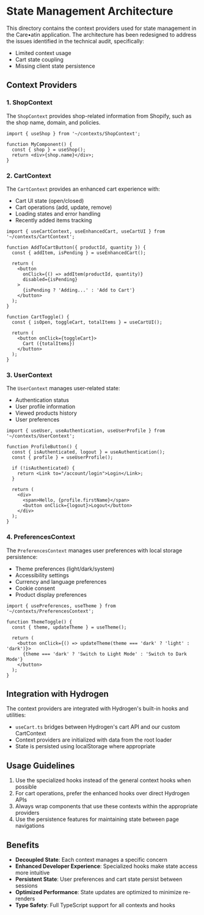 # State Management Architecture

This directory contains the context providers used for state management in the Care•atin application. The architecture has been redesigned to address the issues identified in the technical audit, specifically:

- Limited context usage
- Cart state coupling
- Missing client state persistence

## Context Providers

### 1. ShopContext

The `ShopContext` provides shop-related information from Shopify, such as the shop name, domain, and policies.

```tsx
import { useShop } from '~/contexts/ShopContext';

function MyComponent() {
  const { shop } = useShop();
  return <div>{shop.name}</div>;
}
```

### 2. CartContext

The `CartContext` provides an enhanced cart experience with:

- Cart UI state (open/closed)
- Cart operations (add, update, remove)
- Loading states and error handling
- Recently added items tracking

```tsx
import { useCartContext, useEnhancedCart, useCartUI } from '~/contexts/CartContext';

function AddToCartButton({ productId, quantity }) {
  const { addItem, isPending } = useEnhancedCart();
  
  return (
    <button 
      onClick={() => addItem(productId, quantity)}
      disabled={isPending}
    >
      {isPending ? 'Adding...' : 'Add to Cart'}
    </button>
  );
}

function CartToggle() {
  const { isOpen, toggleCart, totalItems } = useCartUI();
  
  return (
    <button onClick={toggleCart}>
      Cart ({totalItems})
    </button>
  );
}
```

### 3. UserContext

The `UserContext` manages user-related state:

- Authentication status
- User profile information
- Viewed products history
- User preferences

```tsx
import { useUser, useAuthentication, useUserProfile } from '~/contexts/UserContext';

function ProfileButton() {
  const { isAuthenticated, logout } = useAuthentication();
  const { profile } = useUserProfile();
  
  if (!isAuthenticated) {
    return <Link to="/account/login">Login</Link>;
  }
  
  return (
    <div>
      <span>Hello, {profile.firstName}</span>
      <button onClick={logout}>Logout</button>
    </div>
  );
}
```

### 4. PreferencesContext

The `PreferencesContext` manages user preferences with local storage persistence:

- Theme preferences (light/dark/system)
- Accessibility settings
- Currency and language preferences
- Cookie consent
- Product display preferences

```tsx
import { usePreferences, useTheme } from '~/contexts/PreferencesContext';

function ThemeToggle() {
  const { theme, updateTheme } = useTheme();
  
  return (
    <button onClick={() => updateTheme(theme === 'dark' ? 'light' : 'dark')}>
      {theme === 'dark' ? 'Switch to Light Mode' : 'Switch to Dark Mode'}
    </button>
  );
}
```

## Integration with Hydrogen

The context providers are integrated with Hydrogen's built-in hooks and utilities:

- `useCart.ts` bridges between Hydrogen's cart API and our custom CartContext
- Context providers are initialized with data from the root loader
- State is persisted using localStorage where appropriate

## Usage Guidelines

1. Use the specialized hooks instead of the general context hooks when possible
2. For cart operations, prefer the enhanced hooks over direct Hydrogen APIs
3. Always wrap components that use these contexts within the appropriate providers
4. Use the persistence features for maintaining state between page navigations

## Benefits

- **Decoupled State**: Each context manages a specific concern
- **Enhanced Developer Experience**: Specialized hooks make state access more intuitive
- **Persistent State**: User preferences and cart state persist between sessions
- **Optimized Performance**: State updates are optimized to minimize re-renders
- **Type Safety**: Full TypeScript support for all contexts and hooks 